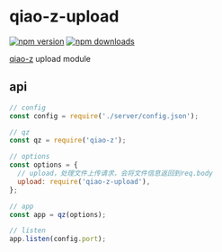 # qiao-z-upload

[![npm version](https://img.shields.io/npm/v/qiao-z-upload.svg?style=flat-square)](https://www.npmjs.org/package/qiao-z-upload)
[![npm downloads](https://img.shields.io/npm/dm/qiao-z-upload.svg?style=flat-square)](https://npm-stat.com/charts.html?package=qiao-z-upload)

[qiao-z](https://code.insistime.com/qiao-z#/) upload module

## api

```javascript
// config
const config = require('./server/config.json');

// qz
const qz = require('qiao-z');

// options
const options = {
  // upload，处理文件上传请求，会将文件信息返回到req.body
  upload: require('qiao-z-upload'),
};

// app
const app = qz(options);

// listen
app.listen(config.port);
```
